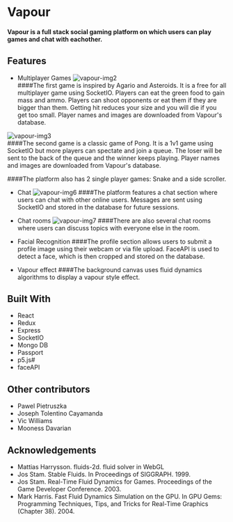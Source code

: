 # Vapour
#### Vapour is a full stack social gaming platform on which users can play games and chat with eachother.

## Features
 
* Multiplayer Games
![vapour-img2](https://user-images.githubusercontent.com/59053870/79227569-012a6980-7e58-11ea-9045-963b7d2eaaaf.png)  
####The first game is inspired by Agario and Asteroids. It is a free for all multiplayer game using SocketIO. 
Players can eat the green food to gain mass and ammo. Players can shoot opponents or eat them if they are bigger than them. 
Getting hit reduces your size and you will die if you get too small. 
Player names and images are downloaded from Vapour's database.
        
![vapour-img3](https://user-images.githubusercontent.com/59053870/79227572-01c30000-7e58-11ea-9e78-d459bc240289.jpg)  
####The second game is a classic game of Pong. It is a 1v1 game using SocketIO but more players can spectate and join a queue. 
The loser will be sent to the back of the queue and the winner keeps playing. 
Player names and images are downloaded from Vapour's database.

####The platform also has 2 single player games: Snake and a side scroller.

* Chat 
![vapour-img6](https://user-images.githubusercontent.com/59053870/79227564-0091d300-7e58-11ea-9b1f-c4853f6ea7a3.png)
####The platform features a chat section where users can chat with other online users. 
Messages are sent using SocketIO and stored in the database for future sessions. 

* Chat rooms
![vapour-img7](https://user-images.githubusercontent.com/59053870/79227566-012a6980-7e58-11ea-8d87-d4e6400db499.png)
####There are also several chat rooms where users can discuss topics with everyone else in the room.

* Facial Recognition
####The profile section allows users to submit a profile image using their webcam or via file upload. 
FaceAPI is used to detect a face, which is then cropped and stored on the database.

* Vapour effect
####The background canvas uses fluid dynamics algorithms to display a vapour style effect.

## Built With
* React
* Redux
* Express
* SocketIO
* Mongo DB
* Passport
* p5.js#
* faceAPI


## Other contributors
* Pawel Pietruszka
* Joseph Tolentino Cayamanda 
* Vic Williams
* Mooness Davarian

## Acknowledgements
* Mattias Harrysson. fluids-2d. fluid solver in WebGL
* Jos Stam. Stable Fluids. In Proceedings of SIGGRAPH. 1999.
* Jos Stam. Real-Time Fluid Dynamics for Games. Proceedings of the Game Developer Conference. 2003.
* Mark Harris. Fast Fluid Dynamics Simulation on the GPU. In GPU Gems: Programming Techniques, Tips, and Tricks for Real-Time Graphics (Chapter 38). 2004.

